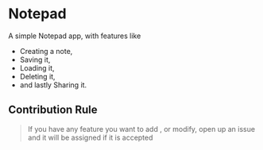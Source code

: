 # Notepad
A simple Notepad app, with features like 
* Creating a note, 
* Saving it, 
* Loading it, 
* Deleting it, 
* and lastly Sharing it.

## Contribution Rule
> If you have any feature you want to add , or modify, open up an issue and it will be assigned if it is accepted
